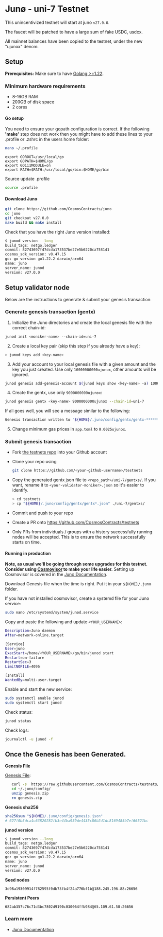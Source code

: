 # Junø - uni-7 Testnet

This unincentivized testnet will start at juno `v27.0.0`.

The faucet will be patched to have a large sum of fake USDC, usdcx.

All mainnet balances have been copied to the testnet, under the new "ujunox" denom.

## Setup

**Prerequisites:** Make sure to have [Golang >=1.22](https://golang.org/).

### Minimum hardware requirements

- 8-16GB RAM
- 200GB of disk space
- 2 cores

#### Go setup

You need to ensure your gopath configuration is correct. If the following **'make'** step does not work then you might have to add these lines to your .profile or .zshrc in the users home folder:

```sh
nano ~/.profile
```

```
export GOROOT=/usr/local/go
export GOPATH=$HOME/go
export GO111MODULE=on
export PATH=$PATH:/usr/local/go/bin:$HOME/go/bin
```

Source update .profile

```sh
source .profile
```

#### Download Juno

```sh
git clone https://github.com/CosmosContracts/juno
cd juno
git checkout v27.0.0
make build && make install
```

Check that you have the right Juno version installed:

```sh
$ junod version --long
build_tags: netgo,ledger
commit: 82743697f47dcda173537be27e5b6220ca758141
cosmos_sdk_version: v0.47.15
go: go version go1.22.2 darwin/arm64
name: juno
server_name: junod
version: v27.0.0
```

## Setup validator node

Below are the instructions to generate & submit your genesis transaction

### Generate genesis transaction (gentx)

1. Initialize the Juno directories and create the local genesis file with the correct chain-id:

```bash
junod init <moniker-name> --chain-id=uni-7
```

2. Create a local key pair (skip this step if you already have a key):

```sh
> junod keys add <key-name>
```

3. Add your account to your local genesis file with a given amount and the key you just created. Use only `10000000000ujunox`, other amounts will be ignored.

```bash
junod genesis add-genesis-account $(junod keys show <key-name> -a) 10000000000ujunox
```

4. Create the gentx, use only `9000000000ujunox`:

```bash
junod genesis gentx <key-name> 9000000000ujunox --chain-id=uni-7
```

If all goes well, you will see a message similar to the following:

```bash
Genesis transaction written to "${HOME}/.juno/config/gentx/gentx-******.json"
```

5. Change minimum gas prices in `app.toml` to `0.0025ujunox`.

### Submit genesis transaction

- Fork [the testnets repo](https://github.com/CosmosContracts/testnets) into your Github account

- Clone your repo using

  ```bash
  git clone https://github.com/<your-github-username>/testnets
  ```

- Copy the generated gentx json file to `<repo_path>/uni-7/gentxs/`. If you want, rename it to `<your-validator-moniker>.json` so it's easier to identify.

  ```sh
  > cd testnets
  > cp "${HOME}/.juno/config/gentx/gentx*.json" ./uni-7/gentxs/
  ```

- Commit and push to your repo
- Create a PR onto https://github.com/CosmosContracts/testnets
- Only PRs from individuals / groups with a history successfully running nodes will be accepted. This is to ensure the network successfully starts on time.

#### Running in production

**Note, as usual we'll be going through some upgrades for this testnet. Consider using [Cosmovisor](https://github.com/cosmos/cosmos-sdk/tree/master/cosmovisor) to make your life easier.** Setting up Cosmovisor is covered in the [Juno Documentation](https://docs.junochain.com/validators/setting-up-cosmovisor).

Download Genesis file when the time is right. Put it in your `${HOME}/.juno` folder.

If you have not installed cosmovisor, create a systemd file for your Juno service:

```sh
sudo nano /etc/systemd/system/junod.service
```

Copy and paste the following and update `<YOUR_USERNAME>`:

```sh
Description=Juno daemon
After=network-online.target

[Service]
User=juno
ExecStart=/home/<YOUR_USERNAME>/go/bin/junod start
Restart=on-failure
RestartSec=3
LimitNOFILE=4096

[Install]
WantedBy=multi-user.target
```

Enable and start the new service:

```sh
sudo systemctl enable junod
sudo systemctl start junod
```

Check status:

```sh
junod status
```

Check logs:

```sh
journalctl -u junod -f
```

## Once the Genesis has been Generated.

**Genesis File**

[Genesis File](/uni-7/genesis.zip):

```bash
   curl -s  https://raw.githubusercontent.com/CosmosContracts/testnets/main/uni-7/genesis.zip > ~/.juno/config/genesis.zip
   cd ~/.juno/config/
   unzip genesis.zip
   rm genesis.zip
```

**Genesis sha256**

```bash
sha256sum "${HOME}/.juno/config/genesis.json"
# 627f0b5dca4c63820282fb3e44ba959de4435c86b2d1dc8169485b7ef66521bc
```

**junod version**

```bash
$ junod version --long
build_tags: netgo,ledger
commit: 82743697f47dcda173537be27e5b6220ca758141
cosmos_sdk_version: v0.47.15
go: go version go1.22.2 darwin/arm64
name: juno
server_name: junod
version: v27.0.0
```

**Seed nodes**

```
3d98a19309914f782595f0db73fb4f24a776bf1b@188.245.196.88:26656
```

**Persistent Peers**

```
682ab357c76c71d3bc7802d9190c030064ffb984@65.109.61.50:26656
```

### Learn more

- [Juno Documentation](https://docs.junonetwork.io/)
